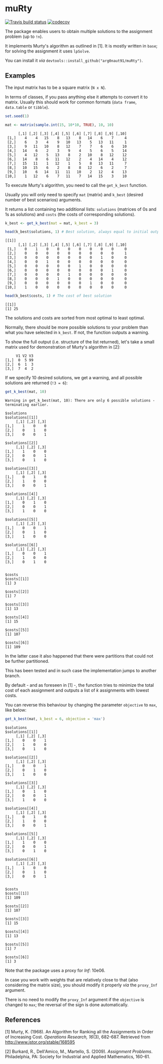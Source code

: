 muRty
================

[![Travis build status](https://travis-ci.org/arg0naut91/muRty.svg?branch=master)](https://travis-ci.org/arg0naut91/muRty) [![codecov](https://codecov.io/gh/arg0naut91/muRty/branch/master/graph/badge.svg)](https://codecov.io/gh/arg0naut91/muRty)

The package enables users to obtain multiple solutions to the assignment problem (up to `!n`).

It implements Murty's algorithm as outlined in \[1\]. It is mostly written in `base`; for solving the assignment it uses `lpSolve`.

You can install it *via* `devtools::install_github("arg0naut91/muRty")`.

Examples
--------

The input matrix has to be a square matrix (`N x N`).

In terms of classes, if you pass anything else it attempts to convert it to matrix. Usually this should work for common formats (`data frame`, `data.table` or `tibble`).

``` r
set.seed(1)

mat <- matrix(sample.int(15, 10*10, TRUE), 10, 10)
```

          [,1] [,2] [,3] [,4] [,5] [,6] [,7] [,8] [,9] [,10]
     [1,]    4    4   15    8   13    8   14    6    7     4
     [2,]    6    3    4    9   10   13    5   13   11     1
     [3,]    9   11   10    8   12    7    7    6    6    10
     [4,]   14    6    2    3    9    4    5    6    5    14
     [5,]    4   12    5   13    8    2   10    8   12    12
     [6,]   14    8    6   11   12    2    4   14    4    12
     [7,]   15   11    1   12    1    5    8   13   11     7
     [8,]   10   15    6    2    8    8   12    6    2     7
     [9,]   10    6   14   11   11   10    2   12    4    13
    [10,]    1   12    6    7   11    7   14   15    3    10

To execute Murty's algorithm, you need to call the `get_k_best` function.

Usually you will only need to specify `mat` (matrix) and `k_best` (desired number of best scenarios) arguments.

It returns a list containing two additional lists: `solutions` (matrices of 0s and 1s as solutions) and `costs` (the costs of corresponding solutions).

``` r
k_best <- get_k_best(mat = mat, k_best = 3)

head(k_best$solutions, 1) # Best solution, always equal to initial output from lpSolve::lp.assign
```

    [[1]]
          [,1] [,2] [,3] [,4] [,5] [,6] [,7] [,8] [,9] [,10]
     [1,]    0    1    0    0    0    0    0    0    0     0
     [2,]    0    0    0    0    0    0    0    0    0     1
     [3,]    0    0    0    0    0    0    0    1    0     0
     [4,]    0    0    1    0    0    0    0    0    0     0
     [5,]    0    0    0    0    0    1    0    0    0     0
     [6,]    0    0    0    0    0    0    0    0    1     0
     [7,]    0    0    0    0    1    0    0    0    0     0
     [8,]    0    0    0    1    0    0    0    0    0     0
     [9,]    0    0    0    0    0    0    1    0    0     0
    [10,]    1    0    0    0    0    0    0    0    0     0

``` r
head(k_best$costs, 1) # The cost of best solution
```

    [[1]]
    [1] 25

The solutions and costs are sorted from most optimal to least optimal.

Normally, there should be more possible solutions to your problem than what you have selected in `k_best`. If not, the function outputs a warning.

To show the full output (i.e. structure of the list returned), let's take a small matrix used for demonstration of Murty's algorithm in \[2\]:

         V1 V2 V3
    [1,]  0  5 99
    [2,]  6  1  3
    [3,]  7  4  2

If we specify 10 desired solutions, we get a warning, and all possible solutions are returned (`!3 = 6`):

``` r
get_k_best(mat, 10)
```

    Warning in get_k_best(mat, 10): There are only 6 possible solutions -
    terminating earlier.

    $solutions
    $solutions[[1]]
         [,1] [,2] [,3]
    [1,]    1    0    0
    [2,]    0    1    0
    [3,]    0    0    1

    $solutions[[2]]
         [,1] [,2] [,3]
    [1,]    1    0    0
    [2,]    0    0    1
    [3,]    0    1    0

    $solutions[[3]]
         [,1] [,2] [,3]
    [1,]    0    1    0
    [2,]    1    0    0
    [3,]    0    0    1

    $solutions[[4]]
         [,1] [,2] [,3]
    [1,]    0    1    0
    [2,]    0    0    1
    [3,]    1    0    0

    $solutions[[5]]
         [,1] [,2] [,3]
    [1,]    0    0    1
    [2,]    0    1    0
    [3,]    1    0    0

    $solutions[[6]]
         [,1] [,2] [,3]
    [1,]    0    0    1
    [2,]    1    0    0
    [3,]    0    1    0


    $costs
    $costs[[1]]
    [1] 3

    $costs[[2]]
    [1] 7

    $costs[[3]]
    [1] 13

    $costs[[4]]
    [1] 15

    $costs[[5]]
    [1] 107

    $costs[[6]]
    [1] 109

In the latter case it also happened that there were partitions that could not be further partitioned.

This has been tested and in such case the implementation jumps to another branch.

By default - and as foreseen in \[1\] -, the function tries to minimize the total cost of each assignment and outputs a list of *k* assignments with lowest costs.

You can reverse this behaviour by changing the parameter `objective` to `max`, like below:

``` r
get_k_best(mat, k_best = 6, objective = 'max')
```

    $solutions
    $solutions[[1]]
         [,1] [,2] [,3]
    [1,]    0    0    1
    [2,]    1    0    0
    [3,]    0    1    0

    $solutions[[2]]
         [,1] [,2] [,3]
    [1,]    0    0    1
    [2,]    0    1    0
    [3,]    1    0    0

    $solutions[[3]]
         [,1] [,2] [,3]
    [1,]    0    1    0
    [2,]    0    0    1
    [3,]    1    0    0

    $solutions[[4]]
         [,1] [,2] [,3]
    [1,]    0    1    0
    [2,]    1    0    0
    [3,]    0    0    1

    $solutions[[5]]
         [,1] [,2] [,3]
    [1,]    1    0    0
    [2,]    0    0    1
    [3,]    0    1    0

    $solutions[[6]]
         [,1] [,2] [,3]
    [1,]    1    0    0
    [2,]    0    1    0
    [3,]    0    0    1


    $costs
    $costs[[1]]
    [1] 109

    $costs[[2]]
    [1] 107

    $costs[[3]]
    [1] 15

    $costs[[4]]
    [1] 13

    $costs[[5]]
    [1] 7

    $costs[[6]]
    [1] 3

Note that the package uses a proxy for *Inf*: 10e06.

In case you work with weights that are relatively close to that (also considering the matrix size), you should modify it properly *via* the `proxy_Inf` argument.

There is no need to modify the `proxy_Inf` argument if the `objective` is changed to `max`; the reversal of the sign is done automatically.

References
----------

\[1\] Murty, K. (1968). An Algorithm for Ranking all the Assignments in Order of Increasing Cost. *Operations Research, 16*(3), 682-687. Retrieved from <http://www.jstor.org/stable/168595>

\[2\] Burkard, R., Dell'Amico, M., Martello, S. (2009). *Assignment Problems*. Philadelphia, PA: Society for Industrial and Applied Mathematics, 160-61.
